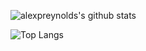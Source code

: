 ![alexpreynolds's github stats](https://github-readme-stats.vercel.app/api?username=alexpreynolds&show_icons=true&theme=tokyonight&count_private=true)

![Top Langs](https://github-readme-stats.vercel.app/api/top-langs/?username=alexpreynolds&theme=tokyonight&count_private=true)
